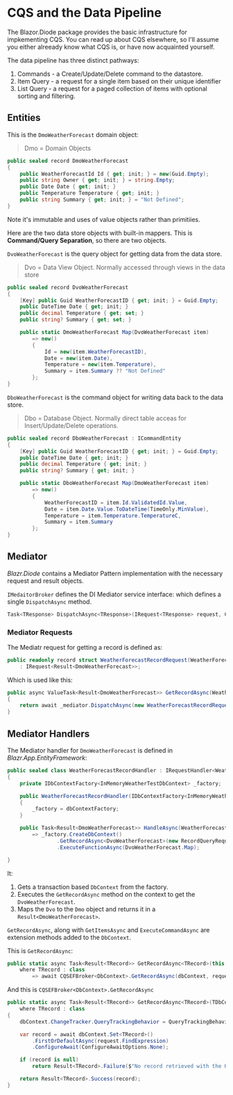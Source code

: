 # CQS and the Data Pipeline

The Blazor.Diode package provides the basic infrastructure for impkementing CQS.  You can read up about CQS elsewhere, so I'll assume you either alreeady know what CQS is, or have now acquainted yourself.

The data pipeline has three distinct pathways:

1. Commands - a Create/Update/Delete command to the datastore.
2. Item Query - a request for a single item based on their unique identifier
3. List Query - a request for a paged collection of items with optional sorting and filtering.

## Entities

This is the `DmoWeatherForecast` domain object:

> Dmo = Domain Objects

```csharp
public sealed record DmoWeatherForecast
{
    public WeatherForecastId Id { get; init; } = new(Guid.Empty);
    public string Owner { get; init; } = string.Empty;
    public Date Date { get; init; }
    public Temperature Temperature { get; init; }
    public string Summary { get; init; } = "Not Defined";
}
```

Note it's immutable and uses of value objects rather than primitiies.

Here are the two data store objects with built-in mappers.  This is **Command/Query Separation**, so there are two objects.

`DvoWeatherForecast` is the query object for getting data from the data store.

> Dvo = Data View Object.  Normally accessed through views in the data store

```csharp
public sealed record DvoWeatherForecast
{
    [Key] public Guid WeatherForecastID { get; init; } = Guid.Empty;
    public DateTime Date { get; init; }
    public decimal Temperature { get; set; }
    public string? Summary { get; set; }

    public static DmoWeatherForecast Map(DvoWeatherForecast item)
        => new()
        {
            Id = new(item.WeatherForecastID),
            Date = new(item.Date),
            Temperature = new(item.Temperature),
            Summary = item.Summary ?? "Not Defined"
        };
}
```

`DboWeatherForecast` is the command object for writing data back to the data store.

> Dbo = Database Object.  Normally direct table acceas for Insert/Update/Delete operations.

```csharp
public sealed record DboWeatherForecast : ICommandEntity
{
    [Key] public Guid WeatherForecastID { get; init; } = Guid.Empty;
    public DateTime Date { get; init; }
    public decimal Temperature { get; init; }
    public string? Summary { get; init; }

    public static DboWeatherForecast Map(DmoWeatherForecast item)
        => new()
        {
            WeatherForecastID = item.Id.ValidatedId.Value,
            Date = item.Date.Value.ToDateTime(TimeOnly.MinValue),
            Temperature = item.Temperature.TemperatureC,
            Summary = item.Summary
        };
}
```

## Mediator

*Blazr.Diode* contains a Mediator Pattern implementation with the necessary request and result objects.   

`IMedaitorBroker` defines the DI Mediator service interface: which defines a single `DispatchAsync` method.

```csharp
Task<TResponse> DispatchAsync<TResponse>(IRequest<TResponse> request, CancellationToken cancellationToken = default);
```

### Mediator Requests

The Mediatr request for getting a record is defined as:

```csharp
public readonly record struct WeatherForecastRecordRequest(WeatherForecastId Id) 
    : IRequest<Result<DmoWeatherForecast>>;
```

Which is used like this:

```csharp
public async ValueTask<Result<DmoWeatherForecast>> GetRecordAsync(WeatherForecastId id)
{
    return await _mediator.DispatchAsync(new WeatherForecastRecordRequest(id));
}
```

## Mediator Handlers

The Mediator handler for `DmoWeatherForecast` is defined in *Blazr.App.EntityFramework*:

```csharp
public sealed class WeatherForecastRecordHandler : IRequestHandler<WeatherForecastRecordRequest, Result<DmoWeatherForecast>>
{
    private IDbContextFactory<InMemoryWeatherTestDbContext> _factory;

    public WeatherForecastRecordHandler(IDbContextFactory<InMemoryWeatherTestDbContext> dbContextFactory)
    {
        _factory = dbContextFactory;
    }

    public Task<Result<DmoWeatherForecast>> HandleAsync(WeatherForecastRecordRequest request, CancellationToken cancellationToken)
        => _factory.CreateDbContext()
                .GetRecordAsync<DvoWeatherForecast>(new RecordQueryRequest<DvoWeatherForecast>(item => item.WeatherForecastID == request.Id.Value))
                .ExecuteFunctionAsync(DvoWeatherForecast.Map);

}
```

It:

1. Gets a transaction based `DbContext` from the factory.
1. Executes the `GetRecordAsync` method on the context to get the `DvoWeatherForecast`.
1. Maps the `Dvo` to the `Dmo` object and returns it in a `Result<DmoWeatherForecast>`.

`GetRecordAsync`, along with `GetItemsAsync` and `ExecuteCommandAsync` are extension methods added to the `DbContext`.

This is `GetRecordAsync`:

```csharp
public static async Task<Result<TRecord>> GetRecordAsync<TRecord>(this DbContext dbContext, RecordQueryRequest<TRecord> request)
    where TRecord : class
        => await CQSEFBroker<DbContext>.GetRecordAsync(dbContext, request).ConfigureAwait(ConfigureAwaitOptions.None);
```

And this is `CQSEFBroker<DbContext>.GetRecordAsync`

```csharp
public static async Task<Result<TRecord>> GetRecordAsync<TRecord>(TDbContext dbContext, RecordQueryRequest<TRecord> request)
    where TRecord : class
{
    dbContext.ChangeTracker.QueryTrackingBehavior = QueryTrackingBehavior.NoTracking;

    var record = await dbContext.Set<TRecord>()
        .FirstOrDefaultAsync(request.FindExpression)
        .ConfigureAwait(ConfigureAwaitOptions.None);

    if (record is null)
        return Result<TRecord>.Failure($"No record retrieved with the Key provided");

    return Result<TRecord>.Success(record);
}
```


